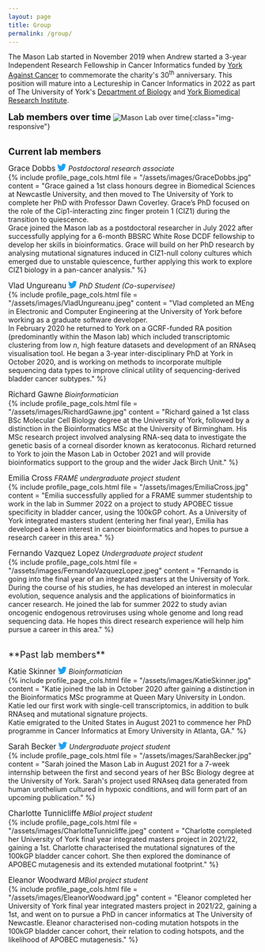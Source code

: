 ```yaml
---
layout: page
title: Group
permalink: /group/
---
```

The Mason Lab started in November 2019 when Andrew started a 3-year Independent Research Fellowship in Cancer Informatics funded by [York Against Cancer](https://www.yorkagainstcancer.org.uk/) to commemorate the charity's 30<sup>th</sup> anniversary. This position will mature into a Lectureship in Cancer Informatics in 2022 as part of The University of York's [Department of Biology](https://www.york.ac.uk/biology/) and [York Biomedical Research Institute](https://www.york.ac.uk/biomedical-research-institute/).

<span style="font-size:1.3em;">**Lab members over time**</span>
![Mason Lab over time](/assets/images/lab_gantt.jpg){:class="img-responsive"}
<br/><br/>

<span style="font-size:1.3em;">**Current lab members**</span><br/>

<span style="font-size:1.1em;">Grace Dobbs</span> [<img src="/assets/images/Twitter-Logo.jpg" width="18">](https://twitter.com/grace_dobbs) *Postdoctoral research associate*<br/>
{% include profile_page_cols.html 
	file = "/assets/images/GraceDobbs.jpg"
	content = "Grace gained a 1st class honours degree in Biomedical Sciences at Newcastle University, and then moved to The University of York to complete her PhD with Professor Dawn Coverley. Grace’s PhD focused on the role of the Cip1-interacting zinc finger protein 1 (CIZ1) during the transition to quiescence.<br/>Grace joined the Mason lab as a postdoctoral researcher in July 2022 after successfully applying for a 6-month BBSRC White Rose DCDF fellowship to develop her skills in bioinformatics. Grace will build on her PhD research by analysing mutational signatures induced in CIZ1-null colony cultures which emerged due to unstable quiescence, further applying this work to explore CIZ1 biology in a pan-cancer analysis."
%}

<span style="font-size:1.1em;">Vlad Ungureanu</span> [<img src="/assets/images/Twitter-Logo.jpg" width="18">](https://twitter.com/vladUngu) *PhD Student (Co-supervisee)*<br/>
{% include profile_page_cols.html 
	file = "/assets/images/VladUngureanu.jpeg"
	content = "Vlad completed an MEng in Electronic and Computer Engineering at the University of York before working as a graduate software developer.<br/>In February 2020 he returned to York on a GCRF-funded RA position (predominantly within the Mason lab) which included transcriptomic clustering from low <i>n</i>, high feature datasets and development of an RNAseq visualisation tool. He began a 3-year inter-disciplinary PhD at York in October 2020, and is working on methods to incorporate multiple sequencing data types to improve clinical utility of sequencing-derived bladder cancer subtypes."
%}

<span style="font-size:1.1em;">Richard Gawne</span> *Bioinformatician*<br/>
{% include profile_page_cols.html 
	file = "/assets/images/RichardGawne.jpg"
	content = "Richard gained a 1st class BSc Molecular Cell Biology degree at the University of York, followed by a distinction in the Bioinformatics MSc at the University of Birmingham. His MSc research project involved analysing RNA-seq data to investigate the genetic basis of a corneal disorder known as keratoconus. Richard returned to York to join the Mason Lab in October 2021 and will provide bioinformatics support to the group and the wider Jack Birch Unit."
%}


<span style="font-size:1.1em;">Emilia Cross</span> *FRAME undergraduate project student*<br/>
{% include profile_page_cols.html 
	file = "/assets/images/EmiliaCross.jpg"
	content = "Emilia successfully applied for a FRAME summer studentship to work in the lab in Summer 2022 on a project to study APOBEC tissue specificity in bladder cancer, using the 100kGP cohort. As a University of York integrated masters student (entering her final year), Emilia has developed a keen interest in cancer bioinformatics and hopes to pursue a research career in this area."
%}

<span style="font-size:1.1em;">Fernando Vazquez Lopez</span> *Undergraduate project student*<br/>
{% include profile_page_cols.html 
	file = "/assets/images/FernandoVazquezLopez.jpeg"
	content = "Fernando is going into the final year of an integrated masters at the University of York. During the course of his studies, he has developed an interest in molecular evolution, sequence analysis and the applications of bioinformatics in cancer research. He joined the lab for summer 2022 to study avian oncogenic endogenous retroviruses using whole genome and long read sequencing data. He hopes this direct research experience will help him pursue a career in this area."
%}


<br/>
<span style="font-size:1.3em;">**Past lab members**</span><br/>

<span style="font-size:1.1em;">Katie Skinner</span> [<img src="/assets/images/Twitter-Logo.jpg" width="18">](https://twitter.com/Katie_Skinner_) *Bioinformatician*<br/>
{% include profile_page_cols.html 
	file = "/assets/images/KatieSkinner.jpg"
	content = "Katie joined the lab in October 2020 after gaining a distinction in the Bioinformatics MSc programme at Queen Mary University in London. Katie led our first work with single-cell transcriptomics, in addition to bulk RNAseq and mutational signature projects. <br/>Katie emigrated to the United States in August 2021 to commence her PhD programme in Cancer Informatics at Emory University in Atlanta, GA."
%}

<span style="font-size:1.1em;">Sarah Becker</span> [<img src="/assets/images/Twitter-Logo.jpg" width="18">](https://twitter.com/Sarah_M_Becker) *Undergraduate project student*<br/>
{% include profile_page_cols.html 
	file = "/assets/images/SarahBecker.jpg"
	content = "Sarah joined the Mason Lab in August 2021 for a 7-week internship between the first and second years of her BSc Biology degree at the University of York. Sarah's project used RNAseq data generated from human urothelium cultured in hypoxic conditions, and will form part of an upcoming publication."
%}

<span style="font-size:1.1em;">Charlotte Tunnicliffe</span> *MBiol project student*<br/>
{% include profile_page_cols.html 
	file = "/assets/images/CharlotteTunnicliffe.jpeg"
	content = "Charlotte completed her University of York final year integrated masters project in 2021/22, gaining a 1st. Charlotte characterised the mutational signatures of the 100kGP bladder cancer cohort. She then explored the dominance of APOBEC mutagenesis and its extended mutational footprint."
%}

<span style="font-size:1.1em;">Eleanor Woodward</span> *MBiol project student*<br/>
{% include profile_page_cols.html 
	file = "/assets/images/EleanorWoodward.jpg"
	content = "Eleanor completed her University of York final year integrated masters project in 2021/22, gaining a 1st, and went on to pursue a PhD in cancer informatics at The University of Newcastle. Eleanor characterised non-coding mutation hotspots in the 100kGP bladder cancer cohort, their relation to coding hotspots, and the likelihood of APOBEC mutagenesis."
%}
